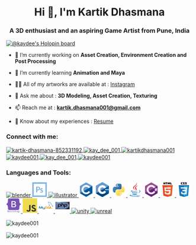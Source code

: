 <h1 align="center">Hi 👋, I'm Kartik Dhasmana</h1>
<h3 align="center">A 3D enthusiast and an aspiring Game Artist from Pune, India</h3>

[![@kaydee's Holopin board](https://holopin.io/api/user/board?user=kaydee)](https://holopin.io/@kaydee)

- 🔭 I’m currently working on **Asset Creation, Environment Creation and Post Processing**

- 🌱 I’m currently learning **Animation and Maya**

- 👨‍💻 All of my artworks are available at : [Instagram](https://www.instagram.com/kd_renders_3d/)

- 💬 Ask me about : **3D Modeling, Asset Creation, Texturing**

- 📫 Reach me at : **kartik.dhasmana001@gmail.com**

- 📄 Know about my experiences : [Resume](https://drive.google.com/file/d/1cAwxYxVRLFG353Tg9rC6NntfOoiO6qr_/view?usp=sharing)


<h3 align="left">Connect with me:</h3>

<p align="left">
    <a href="https://linkedin.com/in/kartik-dhasmana-852331192" target="blank">
      <img align="center" src="https://raw.githubusercontent.com/rahuldkjain/github-profile-readme-generator/master/src/images/icons/Social/linked-in-alt.svg" alt="kartik-dhasmana-852331192" height="30" width="40" />
    </a>
    <a href="https://instagram.com/kay_dee_001" target="blank">
      <img align="center" src="https://raw.githubusercontent.com/rahuldkjain/github-profile-readme-generator/master/src/images/icons/Social/instagram.svg" alt="kay_dee_001" height="30" width="40" />
    </a>
    <a href="https://www.behance.net/kartikdhasmana001" target="blank">
      <img align="center" src="https://raw.githubusercontent.com/rahuldkjain/github-profile-readme-generator/master/src/images/icons/Social/behance.svg" alt="kartikdhasmana001" height="30" width="40" />
    </a>
    <a href="https://www.codechef.com/users/kaydee001" target="blank">
      <img align="center" src="https://cdn.jsdelivr.net/npm/simple-icons@3.1.0/icons/codechef.svg" alt="kaydee001" height="30" width="40" />
    </a>
    <a href="https://www.hackerrank.com/kay_dee_001" target="blank">
      <img align="center" src="https://raw.githubusercontent.com/rahuldkjain/github-profile-readme-generator/master/src/images/icons/Social/hackerrank.svg" alt="kay_dee_001" height="30" width="40" />
    </a>
    <a href="https://codeforces.com/profile/kaydee001" target="blank">
      <img align="center" src="https://cdn.jsdelivr.net/npm/simple-icons@3.0.1/icons/codeforces.svg" alt="kaydee001" height="30" width="40" />
    </a>
</p>

<h3 align="left">Languages and Tools:</h3>

<p align="left">
  <!--- BLENDER --->
  <a href="https://www.blender.org/" target="_blank"> 
    <img src="https://download.blender.org/branding/community/blender_community_badge_white.svg" alt="blender" width="40" height="40"/> 
  </a>
  <!--- PHOTOSHOP --->
  <a href="https://www.photoshop.com/en" target="_blank" rel="noreferrer"> 
    <img src="https://raw.githubusercontent.com/devicons/devicon/master/icons/photoshop/photoshop-line.svg" alt="photoshop" width="40" height="40"/> 
  </a>
            <!---
              <!--- ILLUSTRATOR --->
              <a href="https://www.adobe.com/in/products/illustrator.html" target="_blank"> 
                <img src="https://www.vectorlogo.zone/logos/adobe_illustrator/adobe_illustrator-icon.svg" alt="illustrator" width="40" height="40"/>
              </a>
  <!--- C --->
  <a href="https://www.cprogramming.com/" target="_blank"> 
    <img src="https://raw.githubusercontent.com/devicons/devicon/master/icons/c/c-original.svg" alt="c" width="40" height="40"/> 
  </a>
  <!--- C++ --->
  <a href="https://www.w3schools.com/cpp/" target="_blank"> 
    <img src="https://raw.githubusercontent.com/devicons/devicon/master/icons/cplusplus/cplusplus-original.svg" alt="cplusplus" width="40" height="40"/> 
  </a>
  <!--- PYTHON --->
  <a href="https://www.python.org" target="_blank"> 
    <img src="https://raw.githubusercontent.com/devicons/devicon/master/icons/python/python-original.svg" alt="python" width="40" height="40"/> 
  </a>
  <!--- JAVA --->
  <a href="https://www.java.com" target="_blank"> 
    <img src="https://raw.githubusercontent.com/devicons/devicon/master/icons/java/java-original.svg" alt="java" width="40" height="40"/> 
  </a>
  <!--- C# --->
  <a href="https://www.w3schools.com/cs/" target="_blank"> 
    <img src="https://raw.githubusercontent.com/devicons/devicon/master/icons/csharp/csharp-original.svg" alt="csharp" width="40" height="40"/> 
  </a>  
  <!--- HTML --->
  <a href="https://www.w3.org/html/" target="_blank"> 
    <img src="https://raw.githubusercontent.com/devicons/devicon/master/icons/html5/html5-original-wordmark.svg" alt="html5" width="40" height="40"/> 
  </a>
  <!--- CSS --->
  <a href="https://www.w3schools.com/css/" target="_blank"> 
    <img src="https://raw.githubusercontent.com/devicons/devicon/master/icons/css3/css3-original-wordmark.svg" alt="css3" width="40" height="40"/> 
  </a>
   <!--- BOOTSTRAP --->
  <a href="https://getbootstrap.com" target="_blank"> 
    <img src="https://raw.githubusercontent.com/devicons/devicon/master/icons/bootstrap/bootstrap-plain-wordmark.svg" alt="bootstrap" width="40" height="40"/> 
  </a>
  <!--- JS --->
  <a href="https://developer.mozilla.org/en-US/docs/Web/JavaScript" target="_blank"> 
    <img src="https://raw.githubusercontent.com/devicons/devicon/master/icons/javascript/javascript-original.svg" alt="javascript" width="40" height="40"/> 
  </a> 
  <!--- MYSQL --->
  <a href="https://www.mysql.com/" target="_blank"> 
    <img src="https://raw.githubusercontent.com/devicons/devicon/master/icons/mysql/mysql-original-wordmark.svg" alt="mysql" width="40" height="40"/> 
  </a>
  <!--- PHP --->
  <a href="https://www.php.net" target="_blank"> 
    <img src="https://raw.githubusercontent.com/devicons/devicon/master/icons/php/php-original.svg" alt="php" width="40" height="40"/> 
  </a>
  <!--- UNITY --->
  <a href="https://unity.com/" target="_blank"> 
    <img src="https://www.vectorlogo.zone/logos/unity3d/unity3d-icon.svg" alt="unity" width="40" height="40"/> 
  </a>
  <!--- UNREAL ENGINE --->
  <a href="https://unrealengine.com/" target="_blank"> 
    <img src="https://raw.githubusercontent.com/kenangundogan/fontisto/036b7eca71aab1bef8e6a0518f7329f13ed62f6b/icons/svg/brand/unreal-engine.svg" alt="unreal"   width="40" height="40"/> 
  </a> 
</p>

<p><img align="center" src="https://github-readme-stats.vercel.app/api/top-langs?username=kaydee001&show_icons=true&locale=en&layout=compact" alt="kaydee001" /></p>

<p><img align="center" src="https://github-readme-streak-stats.herokuapp.com/?user=kaydee001&" alt="kaydee001" /></p>
